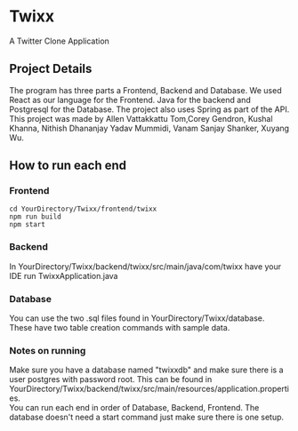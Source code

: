 # Twixx
A Twitter Clone Application

## Project Details
The program has three parts a Frontend, Backend and Database. We used React as our language for the Frontend. Java for the backend and Postgresql for the Database. The project also uses Spring as part of the API. This project was made by Allen Vattakkattu Tom,Corey Gendron, Kushal Khanna, Nithish Dhananjay Yadav Mummidi, Vanam Sanjay Shanker, Xuyang Wu. 


## How to run each end
### Frontend
    cd YourDirectory/Twixx/frontend/twixx
    npm run build
    npm start

### Backend
In YourDirectory/Twixx/backend/twixx/src/main/java/com/twixx have your IDE run TwixxApplication.java

### Database
You can use the two .sql files found in YourDirectory/Twixx/database. These have two table creation commands with sample data.

### Notes on running 
Make sure you have a database named "twixxdb" and make sure there is a user postgres with password root. This can be found in YourDirectory/Twixx/backend/twixx/src/main/resources/application.properties. <br/>
You can run each end in order of Database, Backend, Frontend. The database doesn't need a start command just make sure there is one setup. 
